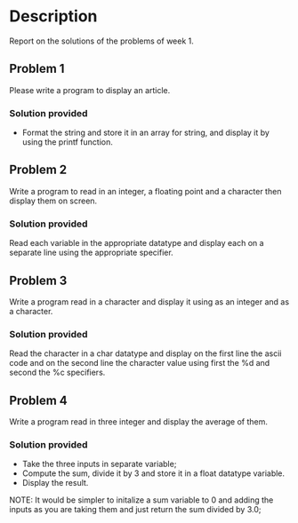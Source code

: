 # Description

Report on the solutions of the problems of week 1.

## Problem 1

Please write a program to display an article.

### Solution provided

- Format the string and store it in an array for string, and display it by using the printf function.

## Problem 2

Write a program to read in an integer, a floating point and a character then display them on screen.

### Solution provided

Read each variable in the appropriate datatype and display each on a separate line using the appropriate specifier.

## Problem 3

Write a program read in a character and display it using as an integer and as a character.

### Solution provided

Read the character in a char datatype and display on the first line the ascii code and on the second line the character value using first the %d and second the %c specifiers.

## Problem 4

Write a program read in three integer and display the average of them.

### Solution provided

- Take the three inputs in separate variable;
- Compute the sum, divide it by 3 and store it in a float datatype variable.
- Display the result.

NOTE: It would be simpler to initalize a sum variable to 0 and adding the inputs as you are taking them and just return the sum divided by 3.0;
